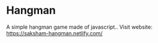 # Hangman
A simple hangman game made of javascript..
Visit website: https://saksham-hangman.netlify.com/
